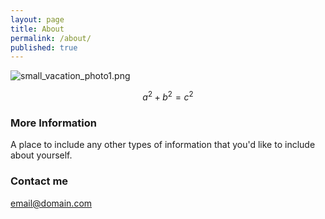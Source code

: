 ```yaml
---
layout: page
title: About
permalink: /about/
published: true
---
```






![small_vacation_photo1.png]({{site.baseurl}}/images/small_vacation_photo1.png)

$$a^2 + b^2 = c^2$$

### More Information

A place to include any other types of information that you'd like to include about yourself.

### Contact me


[email@domain.com](mailto:email@domain.com)
